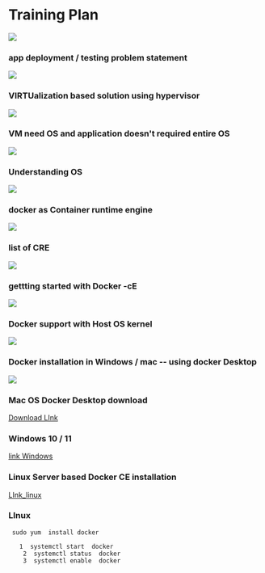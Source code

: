 # Training Plan 

<img src="plan.png">

### app deployment / testing problem statement 

<img src="prob.png">

### VIRTUalization based solution using hypervisor 

<img src="hyper.png">

### VM need OS and application doesn't required entire OS 

<img src="os.png">

### Understanding OS 

<img src="Os1.png">

### docker as Container runtime engine 

<img src="cre.png">

### list of CRE 

<img src="lscre.png">

### gettting started with Docker -cE 

<img src="dockerce.png">

### Docker support with Host OS kernel 

<img src="docker1.png">

### Docker installation in Windows / mac -- using docker Desktop 


<img src="dd.png">

### Mac OS Docker Desktop download 

[Download LInk](https://hub.docker.com/editions/community/docker-ce-desktop-mac)

### Windows 10 / 11 

[link Windows](https://docs.docker.com/desktop/windows/install/)

### Linux Server based Docker CE installation 

[LInk_linux](https://docs.docker.com/engine/install/)

### LInux 

```
 sudo yum  install docker  
 
   1  systemctl start  docker 
    2  systemctl status  docker 
    3  systemctl enable  docker 
    
 ```
 
 


